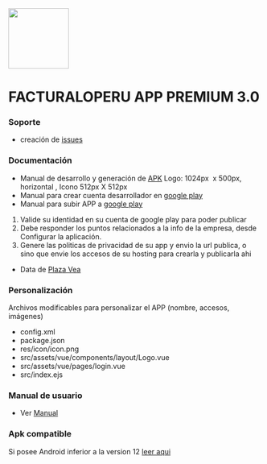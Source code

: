 <img src="icon_app.jpg" width="120">

# FACTURALOPERU APP PREMIUM 3.0

### Soporte

* creación de [issues](https://gitlab.com/rash07/facturalo_app/-/wikis/issues)

### Documentación

* Manual de desarrollo y generación de [APK](https://docs.google.com/document/d/1rE14GT34woM323x00DYU7gchYhWZ0DE5K0krubP_frg/edit?usp=share_link) Logo: 1024px  x 500px, horizontal , Icono 512px X 512px
* Manual para crear cuenta desarrollador en [google play](https://docs.google.com/document/d/1L749xGACwn3BtFwwIe-534Q5Tw9dzWoyib0lZgGZsq0/edit?usp=share_link)
* Manual para subir APP a [google play](https://docs.google.com/document/d/15StXTCkgSexD-5G7y6481WXp0d4zJDmjpo3hNDajRXo/edit?usp=sharing)

1. Valide su identidad en su cuenta de google play para poder publicar
2. Debe responder los puntos relacionados a la info de la empresa, desde Configurar la aplicación.
3. Genere las politicas de privacidad de su app y envio la url publica, o sino que envie los accesos de su hosting para crearla y publicarla ahi

* Data de [Plaza Vea](https://gitlab.com/facturaloperu/facturador/app-2-premium/-/wikis/Data-Plaza-vea)

### Personalización

Archivos modificables para personalizar el APP (nombre, accesos, imágenes)
* config.xml
* package.json
* res/icon/icon.png
* src/assets/vue/components/layout/Logo.vue
* src/assets/vue/pages/login.vue
* src/index.ejs

### Manual de usuario

* Ver [Manual](https://docs.google.com/document/d/1jLTnGiylAv8EB5mJPT3DTgIaDrI7S9SC/edit)


### Apk compatible

Si posee Android inferior a la version 12 [leer aqui](https://gitlab.com/facturaloperu/facturador/app-2-premium/-/wikis/apk-compatible)
